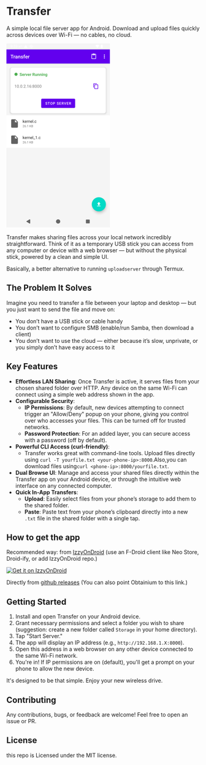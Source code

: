 # Transfer

A simple local file server app for Android. Download and upload files quickly across devices over Wi-Fi — no cables, no cloud.

![screenshot of the app](data/screenshot_rect3.png)

Transfer makes sharing files across your local network incredibly straightforward. Think of it as a temporary USB stick you can access from any computer or device with a web browser — but without the physical stick, powered by a clean and simple UI.

Basically, a better alternative to running `uploadserver` through Termux.

## The Problem It Solves

Imagine you need to transfer a file between your laptop and desktop — but you just want to send the file and move on:

* You don’t have a USB stick or cable handy
* You don’t want to configure SMB (enable/run Samba, then download a client)
* You don’t want to use the cloud — either because it’s slow, unprivate, or you simply don’t have easy access to it

## Key Features

* **Effortless LAN Sharing**: Once Transfer is active, it serves files from your chosen shared folder over HTTP. Any device on the same Wi-Fi can connect using a simple web address shown in the app.
* **Configurable Security**:
    * **IP Permissions**: By default, new devices attempting to connect trigger an "Allow/Deny" popup on your phone, giving you control over who accesses your files. This can be turned off for trusted networks.
    * **Password Protection**: For an added layer, you can secure access with a password (off by default).
* **Powerful CLI Access (curl-friendly)**:
    * Transfer works great with command-line tools. Upload files directly using `curl -T yourfile.txt <your-phone-ip>:8000`.Also,you can download files using`curl <phone-ip>:8000/yourfile.txt`.
* **Dual Browse UI**: Manage and access your shared files directly within the Transfer app on your Android device, or through the intuitive web interface on any connected computer.
* **Quick In-App Transfers**:
    * **Upload**: Easily select files from your phone’s storage to add them to the shared folder.
    * **Paste**: Paste text from your phone’s clipboard directly into a new `.txt` file in the shared folder with a single tap.

## How to get the app
Recommended way:
from [IzzyOnDroid](https://apt.izzysoft.de/fdroid/index/apk/com.matanh.transfer) (use an F-Droid client like Neo Store, Droid-ify, or add IzzyOnDroid repo.)

  <a href="https://apt.izzysoft.de/fdroid/index/apk/app.upryzing.clerotri">
    <img alt="Get it on IzzyOnDroid" src="https://gitlab.com/IzzyOnDroid/repo/-/raw/master/assets/IzzyOnDroidButtonGreyBorder_nofont.png" height="54">
  </a>

Directly from [github releases](https://github.com/matan-h/Transfer/releases) (You can also point Obtainium to this link.)


## Getting Started

1. Install and open Transfer on your Android device.
2. Grant necessary permissions and select a folder you wish to share (suggestion: create a new folder called `Storage` in your home directory).
3. Tap "Start Server."
4. The app will display an IP address (e.g., `http://192.168.1.X:8000`).
5. Open this address in a web browser on any other device connected to the same Wi-Fi network.
6. You're in! If IP permissions are on (default), you'll get a prompt on your phone to allow the new device.

It's designed to be that simple. Enjoy your new wireless drive.

## Contributing

Any contributions, bugs, or feedback are welcome!
Feel free to open an issue or PR.

## License
this repo is Licensed under the MIT license.